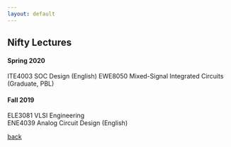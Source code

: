 ```yaml
---
layout: default
---
```


## Nifty Lectures

#### Spring 2020

ITE4003 SOC Design (English)
EWE8050 Mixed-Signal Integrated Circuits (Graduate, PBL)

#### Fall 2019

ELE3081 VLSI Engineering  
ENE4039 Analog Circuit Design (English)

[back](./)
